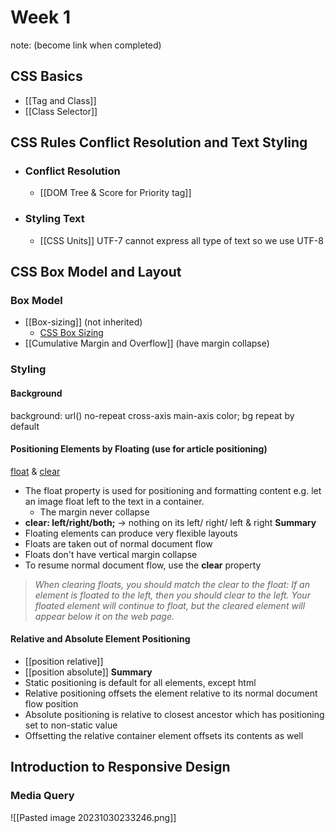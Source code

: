 # Week 1 
note: (become link when completed)

## CSS Basics
+ [[Tag and Class]]
+ [[Class Selector]] 

## CSS Rules Conflict Resolution and Text Styling 

+ ### Conflict Resolution
	+ [[DOM Tree & Score for Priority tag]] 

+ ### Styling Text
	+ [[CSS Units]]
	UTF-7 cannot express all type of text so we use UTF-8 

## CSS Box Model and Layout

### Box Model
+ [[Box-sizing]] (not inherited)
	+ [CSS Box Sizing](https://www.w3schools.com/css/css3_box-sizing.asp)
+ [[Cumulative Margin and Overflow]] (have margin collapse)

### Styling

#### Background
background: url() no-repeat cross-axis main-axis color;
	bg repeat by default

#### Positioning Elements by Floating (use for article positioning)
[float](https://www.w3schools.com/Css/css_float.asp) & [clear](https://www.w3schools.com/Css/css_float_clear.asp)
+ The float property is used for positioning and formatting content e.g. let an image float left to the text in a container.
	+ The margin never collapse
+ **clear: left/right/both;** -> nothing on its left/ right/ left & right
**Summary**
+ Floating elements can produce very flexible layouts
+ Floats are taken out of normal document flow
+ Floats don't have vertical margin collapse
+ To resume normal document flow, use the **clear** property
> *When clearing floats, you should match the clear to the float: If an element is floated to the left, then you should clear to the left. Your floated element will continue to float, but the cleared element will appear below it on the web page.*

#### Relative and Absolute Element Positioning
+ [[position relative]]
+ [[position absolute]]
**Summary**
+ Static positioning is default for all elements, except html
+ Relative positioning offsets the element relative to its normal document flow position
+ Absolute positioning is relative to closest ancestor which has positioning set to non-static value
+ Offsetting the relative container element offsets its contents as well

## Introduction to Responsive Design

### Media Query 
![[Pasted image 20231030233246.png]]